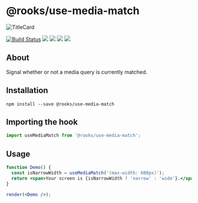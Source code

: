 # @rooks/use-media-match

![TitleCard](https://raw.githubusercontent.com/imbhargav5/rooks/HEAD/packages/media-match/title-card.svg)

[![Build Status](https://travis-ci.org/imbhargav5/rooks.svg?branch=master)](https://travis-ci.org/imbhargav5/rooks) ![](https://img.shields.io/npm/v/@rooks/use-media-match/latest.svg) ![](https://img.shields.io/npm/l/@rooks/use-media-match.svg) ![](https://img.shields.io/bundlephobia/min/@rooks/use-media-match.svg) ![](https://img.shields.io/david/imbhargav5/rooks.svg?path=packages%2Fmedia-match)

## About

Signal whether or not a media query is currently matched.

[//]: # 'Main'

## Installation

```
npm install --save @rooks/use-media-match
```

## Importing the hook

```javascript
import useMediaMatch from '@rooks/use-media-match';
```

## Usage

```jsx
function Demo() {
  const isNarrowWidth = useMediaMatch('(max-width: 600px)');
  return <span>Your screen is {isNarrowWidth ? 'narrow' : 'wide'}.</span>;
}

render(<Demo />);
```
